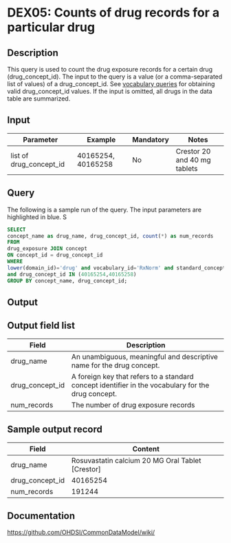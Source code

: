 <!---
Group:drug exposure
Name:DEX05 Counts of drug records for a particular drug
Author:Patrick Ryan
CDM Version: 5.0
-->

# DEX05: Counts of drug records for a particular drug

## Description
This query is used to count the drug exposure records for a certain drug (drug_concept_id). The input to the query is a value (or a comma-separated list of values) of a drug_concept_id. See  [vocabulary queries](http://vocabqueries.omop.org/drug-queries) for obtaining valid drug_concept_id values. If the input is omitted, all drugs in the data table are summarized.

## Input

|  Parameter |  Example |  Mandatory |  Notes |
| --- | --- | --- | --- |
| list of drug_concept_id | 40165254, 40165258 | No | Crestor 20 and 40 mg tablets | 

## Query
The following is a sample run of the query. The input parameters are highlighted in  blue. S


```sql
SELECT 
concept_name as drug_name, drug_concept_id, count(*) as num_records 
FROM 
drug_exposure JOIN concept 
ON concept_id = drug_concept_id 
WHERE 
lower(domain_id)='drug' and vocabulary_id='RxNorm' and standard_concept='S'
and drug_concept_id IN (40165254,40165258)
GROUP BY concept_name, drug_concept_id;
```

## Output


## Output field list

|  Field |  Description |
| --- | --- | 
| drug_name | An unambiguous, meaningful and descriptive name for the drug concept. |
| drug_concept_id | A foreign key that refers to a standard concept identifier in the vocabulary for the drug concept. |
| num_records | The number of drug exposure records |


## Sample output record

|  Field |  Content |
| --- | --- | 
| drug_name | Rosuvastatin calcium 20 MG Oral Tablet [Crestor] |
| drug_concept_id | 40165254 |
| num_records | 191244 |

## Documentation
https://github.com/OHDSI/CommonDataModel/wiki/
